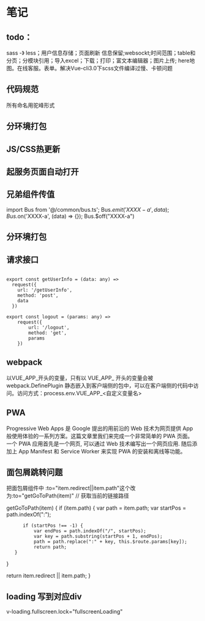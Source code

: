 # 笔记

## todo：
sass -》 less；用户信息存储；页面刷新 信息保留;websockt;时间范围；table和分页；分模块引用；导入excel；下载；打印；富文本编辑器；图片上传;
here地图。在线客服。表单。解决Vue-cli3.0下scss文件编译过慢、卡顿问题

## 代码规范
所有命名用驼峰形式

## 分环境打包

## JS/CSS热更新

## 起服务页面自动打开

## 兄弟组件传值

import Bus from '@/common/bus.ts';
Bus.$emit('XXXX-a', data);
Bus.$on('XXXX-a', (data) => {});
Bus.$off("XXXX-a")

## 分环境打包



## 请求接口
```

export const getUserInfo = (data: any) =>
  request({
    url: '/getUserInfo',
    method: 'post',
    data
  })
  
export const logout = (params: any) =>
    request({
        url: '/logout',
        method: 'get',
        params
    })
```

## webpack
以VUE_APP_开头的变量，只有以 VUE_APP_ 开头的变量会被 webpack.DefinePlugin 静态嵌入到客户端侧的包中，可以在客户端侧的代码中访问。访问方式：process.env.VUE_APP_<自定义变量名>

## PWA
Progressive Web Apps 是 Google 提出的用前沿的 Web 技术为网页提供 App 般使用体验的一系列方案。这篇文章里我们来完成一个非常简单的 PWA 页面。
一个 PWA 应用首先是一个网页, 可以通过 Web 技术编写出一个网页应用. 随后添加上 App Manifest 和 Service Worker 来实现 PWA 的安装和离线等功能。

## 面包屑跳转问题
把面包屑组件中 :to="item.redirect||item.path"这个改为:to="getGoToPath(item)"
// 获取当前的链接路径

getGoToPath(item) {
     if (item.path) {
          var path = item.path;
          var startPos = path.indexOf(":");

          if (startPos !== -1) {
              var endPos = path.indexOf("/", startPos);
              var key = path.substring(startPos + 1, endPos);
              path = path.replace(":" + key, this.$route.params[key]);
              return path;
       }
  }

  return item.redirect || item.path;
}

## loading 写到对应div
 v-loading.fullscreen.lock="fullscreenLoading"